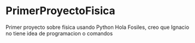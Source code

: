 ﻿# PrimerProyectoFisica
Primer proyecto sobre física usando Python
Hola Fosiles, creo que Ignacio no tiene idea de programacion o comandos